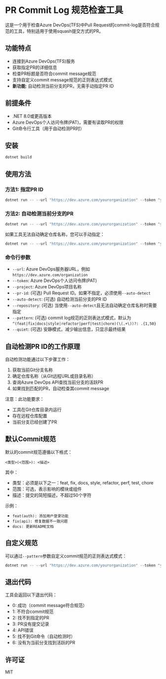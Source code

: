 # PR Commit Log 规范检查工具

这是一个用于检查Azure DevOps(TFS)中Pull Request的commit-log是否符合规范的工具，特别适用于使用squash提交方式的PR。

## 功能特点

- 连接到Azure DevOps(TFS)服务
- 获取指定PR的详细信息
- 检查PR标题是否符合commit message规范
- 支持自定义commit message规范的正则表达式模式
- **新功能**: 自动检测当前分支的PR，无需手动指定PR ID

## 前提条件

- .NET 8.0或更高版本
- Azure DevOps个人访问令牌(PAT)，需要有读取PR的权限
- Git命令行工具（用于自动检测PR时）

## 安装

```powershell
dotnet build
```

## 使用方法

### 方法1: 指定PR ID

```powershell
dotnet run -- --url "https://dev.azure.com/yourorganization" --token "your-pat-token" --project "your-project" --pr-id 123
```

### 方法2: 自动检测当前分支的PR

```powershell
dotnet run -- --url "https://dev.azure.com/yourorganization" --token "your-pat-token" --project "your-project" --auto-detect
```

如果工具无法自动确定仓库名称，您可以手动指定：

```powershell
dotnet run -- --url "https://dev.azure.com/yourorganization" --token "your-pat-token" --project "your-project" --auto-detect --repository "your-repository"
```

### 命令行参数

- `--url`: Azure DevOps服务器URL，例如`https://dev.azure.com/organization`
- `--token`: Azure DevOps个人访问令牌(PAT)
- `--project`: Azure DevOps项目名称
- `--pr-id`: (可选) Pull Request ID。如果不指定，必须使用`--auto-detect`
- `--auto-detect`: (可选) 自动检测当前分支的PR ID
- `--repository`: (可选) 当使用`--auto-detect`且无法自动确定仓库名称时需要指定
- `--pattern`: (可选) commit log规范的正则表达式模式，默认为`^(feat|fix|docs|style|refactor|perf|test|chore)(\(.+\))?: .{1,50}`
- `--quiet`: (可选) 安静模式，减少输出信息，只显示最终结果

## 自动检测PR ID的工作原理

自动检测功能通过以下步骤工作：

1. 获取当前Git分支名称
2. 确定仓库名称（从Git远程URL或目录名称）
3. 查询Azure DevOps API查找当前分支的活跃PR
4. 如果找到匹配的PR，自动检查其commit message

注意：此功能要求：
- 工具在Git仓库目录内运行
- 存在远程仓库配置
- 当前分支已经创建了PR

## 默认Commit规范

默认的commit规范遵循以下格式：
```
<类型>(<范围>): <描述>
```

其中：
- 类型：必须是以下之一：feat, fix, docs, style, refactor, perf, test, chore
- 范围：可选，表示影响的模块或组件
- 描述：提交的简短描述，不超过50个字符

示例：
- `feat(auth): 添加用户登录功能`
- `fix(api): 修复数据不一致问题`
- `docs: 更新README文档`

## 自定义规范

可以通过`--pattern`参数自定义commit规范的正则表达式模式：

```powershell
dotnet run -- --url "https://dev.azure.com/yourorganization" --token "your-pat-token" --project "your-project" --auto-detect --pattern "^(JIRA-\d+|feat|fix):.+"
```

## 退出代码

工具会返回以下退出代码：

- 0: 成功（commit message符合规范）
- 1: 不符合commit规范
- 2: 找不到指定的PR
- 3: PR没有提交记录
- 4: API错误
- 5: 找不到Git命令（自动检测时）
- 6: 没有为当前分支找到活跃的PR

## 许可证

MIT
